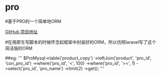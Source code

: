 # pro

#基于PRO的一个简单地ORM

[GitHub 项目地址](https://github.com/XHXHXHX/pro)

#在用原生写脚本的时候怀念起框架中封装好的ORM，所以仿照laravel写了这个简洁版的ORM

##eg:
'''
  $ProMysql->table('product_copy')
			->leftJoin('product', 'pro_id', 'con_pro_id')
			->where('pro_id', '<', 100)
			->where('pro_id', '>=', 1)
			->select('pro_id', 'pro_name')
			->limit(2)
			->get();
'''

